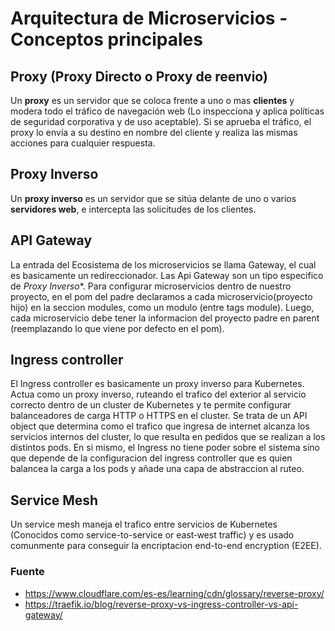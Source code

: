 # Arquitectura de Microservicios - Conceptos principales

## Proxy (Proxy Directo o Proxy de reenvio)
Un **proxy** es un servidor que se coloca frente a uno o mas **clientes** y modera todo el tráfico de navegación web (Lo inspecciona y aplica políticas de seguridad corporativa y de uso aceptable). Si se aprueba el tráfico, el proxy lo envía a su destino en nombre del cliente y realiza las mismas acciones para cualquier respuesta.

## Proxy Inverso
Un **proxy inverso** es un servidor que se sitúa delante de uno o varios **servidores web**, e intercepta las solicitudes de los clientes.

## API Gateway
La entrada del Ecosistema de los microservicios se llama Gateway, el cual es basicamente un redireccionador. Las Api Gateway son un tipo especifico de *Proxy Inverso**.
Para configurar microservicios dentro de nuestro proyecto, en el pom del padre declaramos a cada microservicio(proyecto hijo) en la seccion modules, como un modulo (entre tags module). Luego, cada microservicio debe tener la informacion del proyecto padre en parent (reemplazando lo que viene por defecto en el pom).

## Ingress controller
El Ingress controller es basicamente un proxy inverso para Kubernetes.
Actua como un proxy inverso, ruteando el trafico del exterior al servicio correcto dentro de un cluster de Kubernetes y te permite configurar balanceadores de carga HTTP o HTTPS en el cluster.
Se trata de un API object que determina como el trafico que ingresa de internet alcanza los servicios internos del cluster, lo que resulta en pedidos que se realizan a los distintos pods.
En si mismo, el Ingress no tiene poder sobre el sistema sino que depende de la configuracion del ingress controller que es quien balancea la carga a los pods y añade una capa de abstraccion al ruteo.

## Service Mesh
Un service mesh maneja el trafico entre servicios de Kubernetes (Conocidos como service-to-service or east‑west traffic) y es usado comunmente para conseguir la encriptacion end-to-end encryption (E2EE).

### Fuente
 * https://www.cloudflare.com/es-es/learning/cdn/glossary/reverse-proxy/
 * https://traefik.io/blog/reverse-proxy-vs-ingress-controller-vs-api-gateway/
